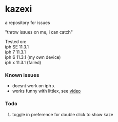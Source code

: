 # kazexi

a repository for issues

"throw issues on me, i can catch"

Tested on: <br/>
iph SE 11.3.1 <br/>
iph 7  11.3.1 <br/>
iph 6  11.3.1 (my own device)<br/>
iph x  11.3.1 (failed)<br/>

### Known issues
* doesnt work on iph x
* works funny with littlex, see [video](https://imgur.com/gallery/jNBa2lU)

### Todo
1. toggle in preference for double click to show kaze
